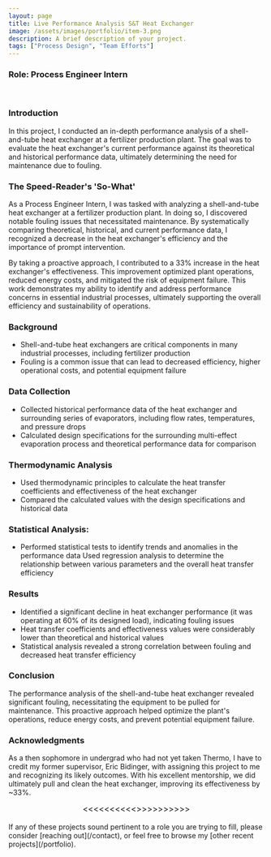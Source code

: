 ```yaml
---
layout: page
title: Live Performance Analysis S&T Heat Exchanger 
image: /assets/images/portfolio/item-3.png
description: A brief description of your project.
tags: ["Process Design", "Team Efforts"]
---
```


### Role: Process Engineer Intern
<br>

### Introduction

In this project, I conducted an in-depth performance analysis of a shell-and-tube heat exchanger at a fertilizer production plant. The goal was to evaluate the heat exchanger's current performance against its theoretical and historical performance data, ultimately determining the need for maintenance due to fouling.

### The Speed-Reader's 'So-What'
As a Process Engineer Intern, I was tasked with analyzing a shell-and-tube heat exchanger at a fertilizer production plant. In doing so, I discovered notable fouling issues that necessitated maintenance. By systematically comparing theoretical, historical, and current performance data, I recognized a decrease in the heat exchanger's efficiency and the importance of prompt intervention.

By taking a proactive approach, I contributed to a 33% increase in the heat exchanger's effectiveness. This improvement optimized plant operations, reduced energy costs, and mitigated the risk of equipment failure. This work demonstrates my ability to identify and address performance concerns in essential industrial processes, ultimately supporting the overall efficiency and sustainability of operations.

### Background

- Shell-and-tube heat exchangers are critical components in many industrial processes, including fertilizer production
- Fouling is a common issue that can lead to decreased efficiency, higher operational costs, and potential equipment failure

### Data Collection

- Collected historical performance data of the heat exchanger and surrounding series of evaporators, including flow rates, temperatures, and pressure drops
- Calculated design specifications for the surrounding multi-effect evaporation process and theoretical performance data for comparison

### Thermodynamic Analysis
- Used thermodynamic principles to calculate the heat transfer coefficients and effectiveness of the heat exchanger
- Compared the calculated values with the design specifications and historical data

### Statistical Analysis:
- Performed statistical tests to identify trends and anomalies in the performance data
Used regression analysis to determine the relationship between various parameters and the overall heat transfer efficiency

### Results

- Identified a significant decline in heat exchanger performance (it was operating at 60% of its designed load), indicating fouling issues
- Heat transfer coefficients and effectiveness values were considerably lower than theoretical and historical values
- Statistical analysis revealed a strong correlation between fouling and decreased heat transfer efficiency

### Conclusion

The performance analysis of the shell-and-tube heat exchanger revealed significant fouling, necessitating the equipment to be pulled for maintenance. This proactive approach helped optimize the plant's operations, reduce energy costs, and prevent potential equipment failure.

### Acknowledgments

As a then sophomore in undergrad who had not yet taken Thermo, I have to credit my former supervisor, Eric Bidinger, with assigning this project to me and recognizing its likely outcomes. With his excellent mentorship, we did ultimately pull and clean the heat exchanger, improving its effectiveness by ~33%.

<center><span style="font-size: 16px;"><<<<<<<<<<>>>>>>>>>></span></center>

<br>
If any of these projects sound pertinent to a role you are trying to fill, please consider [reaching out](/contact), or feel free to browse my [other recent projects](/portfolio).
